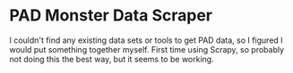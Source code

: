 # PAD Monster Data Scraper

I couldn't find any existing data sets or tools to get PAD data, so I figured I would put something together myself.
First time using Scrapy, so probably not doing this the best way, but it seems to be working.